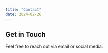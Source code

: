 ```yaml
---
title: "Contact"
date: 2024-02-26
---
```

## Get in Touch
Feel free to reach out via email or social media.
